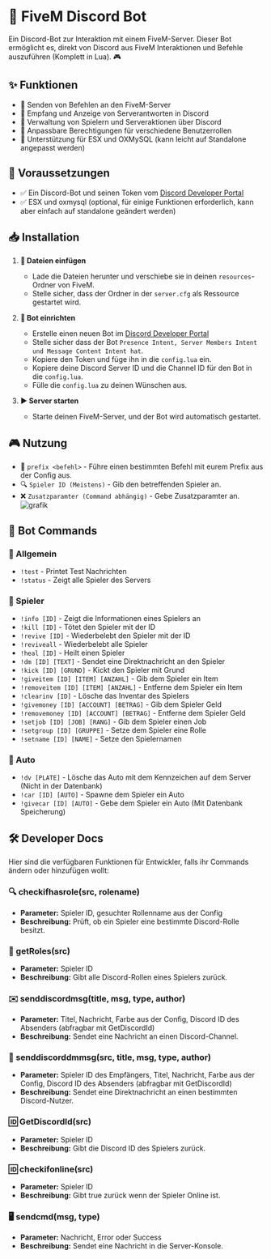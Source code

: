 # 🚀 FiveM Discord Bot

Ein Discord-Bot zur Interaktion mit einem FiveM-Server. Dieser Bot ermöglicht es, direkt von Discord aus FiveM Interaktionen und Befehle auszuführen (Komplett in Lua). 🎮

## ✨ Funktionen
- 🔹 Senden von Befehlen an den FiveM-Server
- 🔹 Empfang und Anzeige von Serverantworten in Discord
- 🔹 Verwaltung von Spielern und Serveraktionen über Discord
- 🔹 Anpassbare Berechtigungen für verschiedene Benutzerrollen
- 🔹 Unterstützung für ESX und OXMySQL (kann leicht auf Standalone angepasst werden)

## 📌 Voraussetzungen
- ✅ Ein Discord-Bot und seinen Token vom [Discord Developer Portal](https://discord.com/developers/applications)
- ✅ ESX und oxmysql (optional, für einige Funktionen erforderlich, kann aber einfach auf standalone geändert werden)

## 📥 Installation
1. **📂 Dateien einfügen**
   - Lade die Dateien herunter und verschiebe sie in deinen `resources`-Ordner von FiveM.
   - Stelle sicher, dass der Ordner in der `server.cfg` als Ressource gestartet wird.

2. **🔑 Bot einrichten**
   - Erstelle einen neuen Bot im [Discord Developer Portal](https://discord.com/developers/applications)
   - Stelle sicher dass der Bot `Presence Intent, Server Members Intent und Message Content Intent hat`.
   - Kopiere den Token und füge ihn in die `config.lua` ein.
   - Kopiere deine Discord Server ID und die Channel ID für den Bot in die `config.lua`.
   - Fülle die `config.lua` zu deinen Wünschen aus.

3. **▶️ Server starten**
   - Starte deinen FiveM-Server, und der Bot wird automatisch gestartet.

## 🎮 Nutzung
- 📝 `prefix <befehl>` - Führe einen bestimmten Befehl mit eurem Prefix aus der Config aus.
- 🔍 `Spieler ID (Meistens)` - Gib den betreffenden Spieler an.
- ❌ `Zusatzparamter (Command abhängig)` - Gebe Zusatzparamter an.
![grafik](https://github.com/user-attachments/assets/e8f409ed-41d7-486b-98c3-9004a1ca7478)


## 🤖 Bot Commands
### 📌 Allgemein
- `!test` - Printet Test Nachrichten
- `!status` - Zeigt alle Spieler des Servers

### 👥 Spieler
- `!info [ID]` - Zeigt die Informationen eines Spielers an
- `!kill [ID]` - Tötet den Spieler mit der ID
- `!revive [ID]` - Wiederbelebt den Spieler mit der ID
- `!reviveall` - Wiederbelebt alle Spieler
- `!heal [ID]` - Heilt einen Spieler
- `!dm [ID] [TEXT]` - Sendet eine Direktnachricht an den Spieler
- `!kick [ID] [GRUND]` - Kickt den Spieler mit Grund
- `!giveitem [ID] [ITEM] [ANZAHL]` - Gib dem Spieler ein Item
- `!removeitem [ID] [ITEM] [ANZAHL]` - Entferne dem Spieler ein Item
- `!clearinv [ID]` - Lösche das Inventar des Spielers
- `!givemoney [ID] [ACCOUNT] [BETRAG]` - Gib dem Spieler Geld
- `!removemoney [ID] [ACCOUNT] [BETRAG]` - Entferne dem Spieler Geld
- `!setjob [ID] [JOB] [RANG]` - Gib dem Spieler einen Job
- `!setgroup [ID] [GRUPPE]` - Setze dem Spieler eine Rolle
- `!setname [ID] [NAME]` - Setze den Spielernamen

### 🚗 Auto
- `!dv [PLATE]` - Lösche das Auto mit dem Kennzeichen auf dem Server (Nicht in der Datenbank)
- `!car [ID] [AUTO]` - Spawne dem Spieler ein Auto
- `!givecar [ID] [AUTO]` - Gebe dem Spieler ein Auto (Mit Datenbank Speicherung)

## 🛠️ Developer Docs
Hier sind die verfügbaren Funktionen für Entwickler, falls ihr Commands ändern oder hinzufügen wollt:

### 🔍 checkifhasrole(src, rolename)
- **Parameter:** Spieler ID, gesuchter Rollenname aus der Config
- **Beschreibung:** Prüft, ob ein Spieler eine bestimmte Discord-Rolle besitzt.

### 📜 getRoles(src)
- **Parameter:** Spieler ID
- **Beschreibung:** Gibt alle Discord-Rollen eines Spielers zurück.

### ✉️ senddiscordmsg(title, msg, type, author)
- **Parameter:** Titel, Nachricht, Farbe aus der Config, Discord ID des Absenders (abfragbar mit GetDiscordId)
- **Beschreibung:** Sendet eine Nachricht an einen Discord-Channel.


### 📩 senddiscorddmmsg(src, title, msg, type, author)
- **Parameter:** Spieler ID des Empfängers, Titel, Nachricht, Farbe aus der Config, Discord ID des Absenders (abfragbar mit GetDiscordId)
- **Beschreibung:** Sendet eine Direktnachricht an einen bestimmten Discord-Nutzer.

### 🆔 GetDiscordId(src)
- **Parameter:** Spieler ID
- **Beschreibung:** Gibt die Discord ID des Spielers zurück.

### 🆔 checkifonline(src)
- **Parameter:** Spieler ID
- **Beschreibung:** Gibt true zurück wenn der Spieler Online ist.

### 🖥️ sendcmd(msg, type)
- **Parameter:** Nachricht, Error oder Success
- **Beschreibung:** Sendet eine Nachricht in die Server-Konsole.
